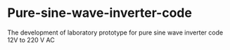 # Pure-sine-wave-inverter-code
The development of laboratory prototype for pure sine wave inverter code 12V to 220 V AC
